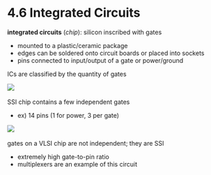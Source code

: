 # 4.6 Integrated Circuits
**integrated circuits** (_chip_): silicon inscribed with gates
- mounted to a plastic/ceramic package
- edges can be soldered onto circuit boards or placed into sockets
- pins connected to input/output of a gate or power/ground

ICs are classified by the quantity of gates

![](..\..\.pastes\2021-06-25-08-26-09.png)

SSI chip contains a few independent gates
- ex) 14 pins (1 for power, 3 per gate)

![](..\..\.pastes\2021-06-25-08-27-49.png)

gates on a VLSI chip are not independent; they are SSI
- extremely high gate-to-pin ratio
- multiplexers are an example of this circuit

